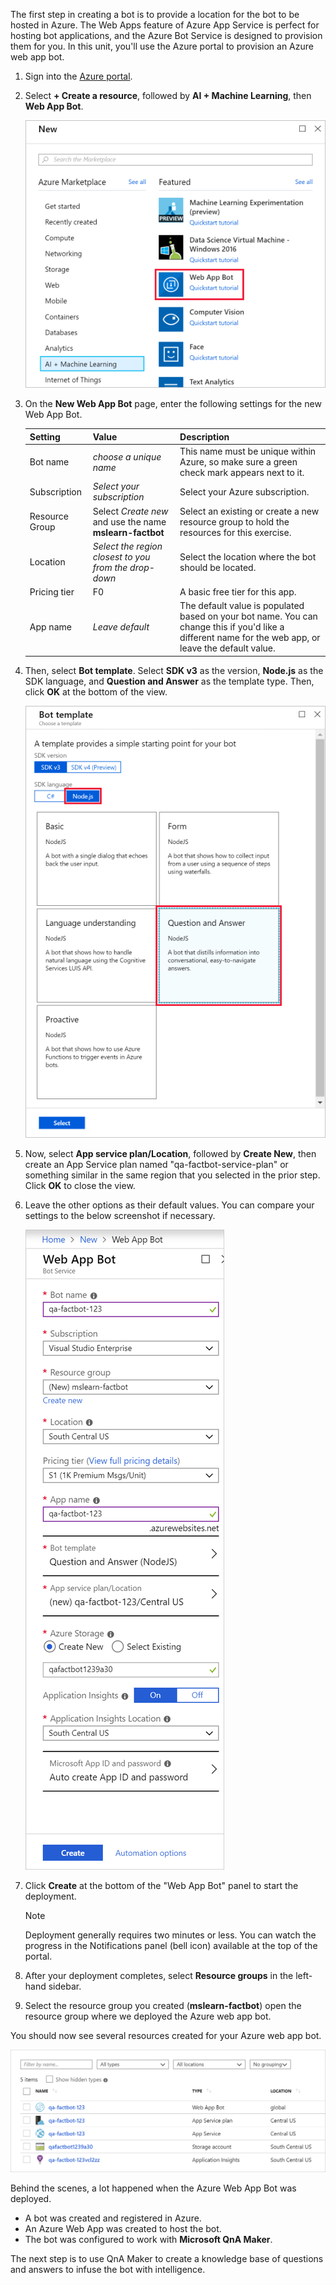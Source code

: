 The first step in creating a bot is to provide a location for the bot to be hosted in Azure. The Web Apps feature of Azure App Service is perfect for hosting bot applications, and the Azure Bot Service is designed to provision them for you. In this unit, you'll use the Azure portal to provision an Azure web app bot.

1. Sign into the [Azure portal](https://portal.azure.com/?azure-portal=true).

1. Select **+ Create a resource**, followed by **AI + Machine Learning**, then **Web App Bot**.

    ![Screenshot of the Azure portal showing the Create a resource blade with the Web App Bot resource type highlighted.](../media/2-new-bot-service.png)

1. On the **New Web App Bot** page, enter the following settings for the new Web App Bot.

    Setting|Value|Description
    ---|---|---
    Bot name|*choose a unique name*|This name must be unique within Azure, so make sure a green check mark appears next to it.
    Subscription|*Select your subscription*|Select your Azure subscription.
    Resource Group|Select *Create new* and use the name **mslearn-factbot**|Select an existing or create a new resource group to hold the resources for this exercise.
    Location|*Select the region closest to you from the drop-down*|Select the location where the bot should be located.
    Pricing tier|F0| A basic free tier for this app.
    App name|*Leave default*|The default value is populated based on your bot name. You can change this if you'd like a different name for the web app, or leave the default value.

1. Then, select **Bot template**. Select **SDK v3** as the version, **Node.js** as the SDK language, and **Question and Answer** as the template type. Then, click **OK** at the bottom of the view.

    ![Screenshot of the Azure portal showing the Bot template blade of the bot creation process with the Node.js SDK language and Question and Answer template options highlighted.](../media/2-portal-select-template.png)

1. Now, select **App service plan/Location**, followed by **Create New**, then create an App Service plan named "qa-factbot-service-plan" or something similar in the same region that you selected in the prior step. Click **OK** to close the view.

1. Leave the other options as their default values. You can compare your settings to the below screenshot if necessary.

    ![Screenshot of the Azure portal showing a sample configuration blade for a new Web App Bot.](../media/2-portal-start-bot-creation.png)

1. Click **Create** at the bottom of the "Web App Bot" panel to start the deployment.

    > [!NOTE]
    > Deployment generally requires two minutes or less. You can watch the progress in the Notifications panel (bell icon) available at the top of the portal.

1. After your deployment completes, select **Resource groups** in the left-hand sidebar.

1. Select the resource group you created (**mslearn-factbot**) open the resource group where we deployed the Azure web app bot.

You should now see several resources created for your Azure web app bot.

![Screenshot of resources created for the web app bot](../media/2-created-resources.png)

Behind the scenes, a lot happened when the Azure Web App Bot was deployed.

- A bot was created and registered in Azure.
- An Azure Web App was created to host the bot.
- The bot was configured to work with **Microsoft QnA Maker**.

The next step is to use QnA Maker to create a knowledge base of questions and answers to infuse the bot with intelligence.